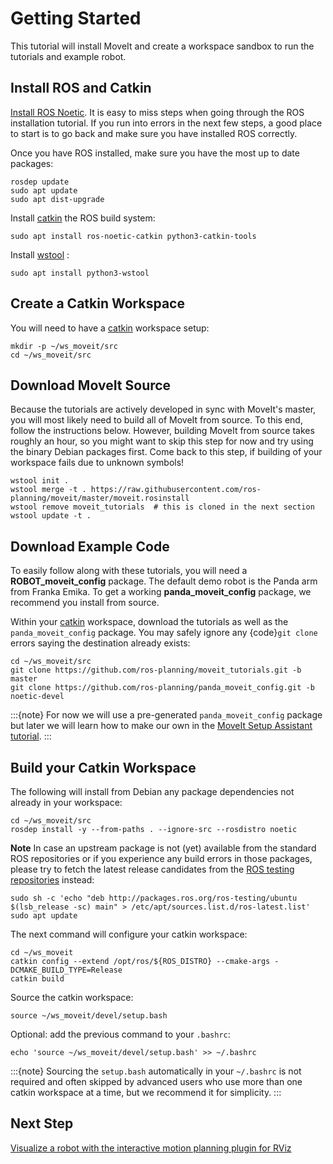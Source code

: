 # Getting Started

This tutorial will install MoveIt and create a workspace sandbox to run the tutorials and example robot.

## Install ROS and Catkin

[Install ROS Noetic](http://wiki.ros.org/noetic/Installation/Ubuntu).
It is easy to miss steps when going through the ROS installation tutorial. If you run into errors in the next few steps, a good place to start is to go back and make sure you have installed ROS correctly.

Once you have ROS installed, make sure you have the most up to date packages:

```
rosdep update
sudo apt update
sudo apt dist-upgrade
```

Install [catkin](http://wiki.ros.org/catkin) the ROS build system:

```
sudo apt install ros-noetic-catkin python3-catkin-tools
```

Install [wstool](http://wiki.ros.org/wstool) :

```
sudo apt install python3-wstool
```

## Create a Catkin Workspace

You will need to have a [catkin](http://wiki.ros.org/catkin) workspace setup:

```
mkdir -p ~/ws_moveit/src
cd ~/ws_moveit/src
```

## Download MoveIt Source

Because the tutorials are actively developed in sync with MoveIt's master, you will most likely need to build all of MoveIt from source.
To this end, follow the instructions below. However, building MoveIt from source takes roughly an hour, so you might want to skip this step for now and try using the binary Debian packages first.
Come back to this step, if building of your workspace fails due to unknown symbols!

```
wstool init .
wstool merge -t . https://raw.githubusercontent.com/ros-planning/moveit/master/moveit.rosinstall
wstool remove moveit_tutorials  # this is cloned in the next section
wstool update -t .
```

## Download Example Code

To easily follow along with these tutorials, you will need a **ROBOT_moveit_config** package. The default demo robot is the Panda arm from Franka Emika. To get a working **panda_moveit_config** package, we recommend you install from source.

Within your [catkin](http://wiki.ros.org/catkin) workspace, download the tutorials as well as the `panda_moveit_config` package. You may safely ignore any {code}`git clone` errors saying the destination already exists:

```
cd ~/ws_moveit/src
git clone https://github.com/ros-planning/moveit_tutorials.git -b master
git clone https://github.com/ros-planning/panda_moveit_config.git -b noetic-devel
```

:::{note}
For now we will use a pre-generated `panda_moveit_config` package but later we will learn how to make our own in the [MoveIt Setup Assistant tutorial](../setup_assistant/setup_assistant_tutorial.html).
:::

## Build your Catkin Workspace

The following will install from Debian any package dependencies not already in your workspace:

```
cd ~/ws_moveit/src
rosdep install -y --from-paths . --ignore-src --rosdistro noetic
```

**Note** In case an upstream package is not (yet) available from the standard ROS repositories or if you experience any build errors in those packages, please try to fetch the latest release candidates from the [ROS testing repositories](http://wiki.ros.org/TestingRepository) instead:

```
sudo sh -c 'echo "deb http://packages.ros.org/ros-testing/ubuntu $(lsb_release -sc) main" > /etc/apt/sources.list.d/ros-latest.list'
sudo apt update
```

The next command will configure your catkin workspace:

```
cd ~/ws_moveit
catkin config --extend /opt/ros/${ROS_DISTRO} --cmake-args -DCMAKE_BUILD_TYPE=Release
catkin build
```

Source the catkin workspace:

```
source ~/ws_moveit/devel/setup.bash
```

Optional: add the previous command to your `.bashrc`:

```
echo 'source ~/ws_moveit/devel/setup.bash' >> ~/.bashrc
```

:::{note}
Sourcing the `setup.bash` automatically in your `~/.bashrc` is
not required and often skipped by advanced users who use more than one
catkin workspace at a time, but we recommend it for simplicity.
:::

## Next Step

[Visualize a robot with the interactive motion planning plugin for RViz](../quickstart_in_rviz/quickstart_in_rviz_tutorial.html)
